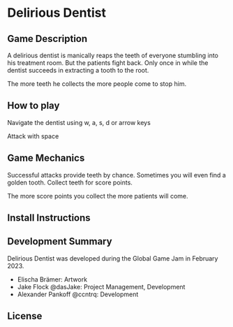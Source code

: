 # Delirious Dentist

## Game Description
A delirious dentist is manically reaps the teeth of everyone stumbling into his treatment room.
But the patients fight back. Only once in while the dentist succeeds in extracting a tooth to the root.

The more teeth he collects the more people come to stop him.

## How to play
Navigate the dentist using w, a, s, d or arrow keys

Attack with space

## Game Mechanics
Successful attacks provide teeth by chance. Sometimes you will even find a golden tooth.
Collect teeth for score points.

The more score points you collect the more patients will come.

## Install Instructions

## Development Summary
Delirious Dentist was developed during the Global Game Jam in February 2023.
- Elischa Brämer: Artwork
- Jake Flock @dasJake: Project Management, Development
- Alexander Pankoff @ccntrq: Development
 

## License